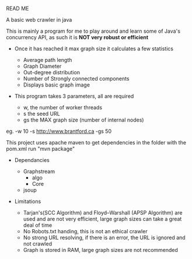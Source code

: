 READ ME

A basic web crawler in java 

This is mainly a program for me to play around and learn some of Java's concurrency API, as such it is **NOT very robust or efficient**

* Once it has reached it max graph size it calculates a few statistics
    * Average path length
    * Graph Diameter
    * Out-degree distribution
    * Number of Strongly connected components
    * Displays basic graph image

* This program takes 3 parameters, all are required
    * w, the number of worker threads
    * s the seed URL
    * gs the MAX graph size (number of internal nodes)

eg. -w 10 -s http://www.brantford.ca -gs 50

This project uses apache maven to get dependencies
in the folder with the pom.xml run "mvn package"

* Dependancies
    * Graphstream
        * algo
        * Core
    * jsoup

* Limitations
    * Tarjan's(SCC Algorithm) and Floyd–Warshall (APSP Algorithm) are used and are not very efficient, large graph sizes can take a great deal of time
    * No Robots.txt handing, this is not an ethical crawler 
    * No strong URL resolving, if there is an error, the URL is ignored and not crawled
    * Graph is stored in RAM, large graph sizes are not recommended
